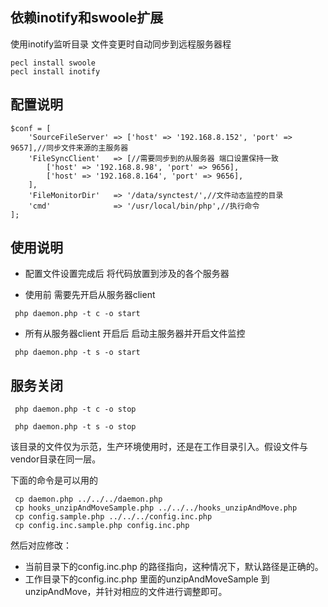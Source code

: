 ## 依赖inotify和swoole扩展
使用inotify监听目录 文件变更时自动同步到远程服务器程

```
pecl install swoole
pecl install inotify
```

## 配置说明

```
$conf = [
    'SourceFileServer' => ['host' => '192.168.8.152', 'port' => 9657],//同步文件来源的主服务器
    'FileSyncClient'   => [//需要同步到的从服务器 端口设置保持一致
        ['host' => '192.168.8.98', 'port' => 9656],
        ['host' => '192.168.8.164', 'port' => 9656],
    ],
    'FileMonitorDir'   => '/data/synctest/',//文件动态监控的目录
    'cmd'              => '/usr/local/bin/php',//执行命令
];
```

## 使用说明

- 配置文件设置完成后 将代码放置到涉及的各个服务器

- 使用前 需要先开启从服务器client

```
 php daemon.php -t c -o start
```

- 所有从服务器client 开启后 启动主服务器并开启文件监控

```
 php daemon.php -t s -o start
```

## 服务关闭

```
 php daemon.php -t c -o stop

 php daemon.php -t s -o stop
```

该目录的文件仅为示范，生产环境使用时，还是在工作目录引入。假设文件与vendor目录在同一层。

下面的命令是可以用的
```
 cp daemon.php ../../../daemon.php
 cp hooks_unzipAndMoveSample.php ../../../hooks_unzipAndMove.php
 cp config.sample.php ../../../config.inc.php
 cp config.inc.sample.php config.inc.php
```

然后对应修改：
- 当前目录下的config.inc.php 的路径指向，这种情况下，默认路径是正确的。
- 工作目录下的config.inc.php 里面的unzipAndMoveSample 到 unzipAndMove，并针对相应的文件进行调整即可。
